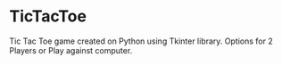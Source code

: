 # TicTacToe
Tic Tac Toe game created on Python using Tkinter library.  Options for 2 Players or Play against computer.
